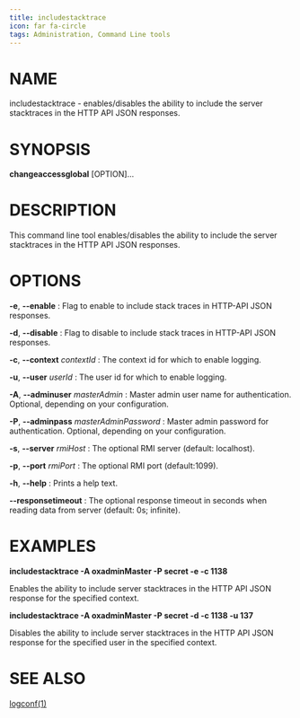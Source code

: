 ```yaml
---
title: includestacktrace
icon: far fa-circle
tags: Administration, Command Line tools
---
```


# NAME

includestacktrace - enables/disables the ability to include the server stacktraces in the HTTP API JSON responses.

# SYNOPSIS

**changeaccessglobal** [OPTION]...

# DESCRIPTION

This command line tool enables/disables the ability to include the server stacktraces in the HTTP API JSON responses.

# OPTIONS

**-e**, **--enable**
: Flag to enable to include stack traces in HTTP-API JSON responses.

**-d**, **--disable**
: Flag to disable to include stack traces in HTTP-API JSON responses.

**-c**, **--context** *contextId*
: The context id for which to enable logging.

**-u**, **--user** *userId*
: The user id for which to enable logging.

**-A**, **--adminuser** *masterAdmin*
: Master admin user name for authentication. Optional, depending on your configuration.

**-P**, **--adminpass** *masterAdminPassword*
: Master admin password for authentication. Optional, depending on your configuration.

**-s**, **--server** *rmiHost*
: The optional RMI server (default: localhost).

**-p**, **--port** *rmiPort*
: The optional RMI port (default:1099).

**-h**, **--help**
: Prints a help text.

**--responsetimeout**
: The optional response timeout in seconds when reading data from server (default: 0s; infinite).

# EXAMPLES

**includestacktrace -A oxadminMaster -P secret -e -c 1138**

Enables the ability to include server stacktraces in the HTTP API JSON response for the specified context.

**includestacktrace -A oxadminMaster -P secret -d -c 1138 -u 137**

Disables the ability to include server stacktraces in the HTTP API JSON response for the specified user in the specified context.

# SEE ALSO

[logconf(1)](logconf)